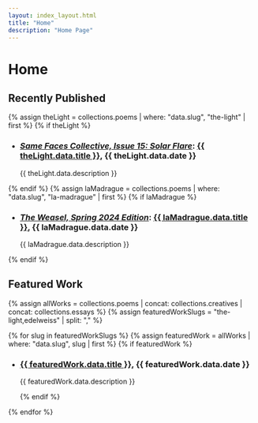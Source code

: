 ```yaml
---
layout: index_layout.html
title: "Home"
description: "Home Page"
---
```

# Home

## Recently Published
{% assign theLight = collections.poems | where: "data.slug", "the-light" | first %}
{% if theLight %}
- <h3><a href="https://www.samefacescollective.com/post/the-light"><i>Same Faces Collective, Issue 15: Solar Flare</i></a>: <a href="{{ theLight.url }}" class="work-title">{{ theLight.data.title }}</a>, {{ theLight.data.date }}</li></h3>
  <p>{{ theLight.data.description }}</p>
{% endif %}
{% assign laMadrague = collections.poems | where: "data.slug", "la-madrague" | first %}
{% if laMadrague %}
- <h3><a href="https://docs.google.com/viewerng/viewer?url=https://files.cargocollective.com/c2088190/SPRING2024_final_digital.pdf"><i>The Weasel, Spring 2024 Edition</i></a>: <a href="{{ laMadrague.url }}" class="work-title">{{ laMadrague.data.title }}</a>, {{ laMadrague.data.date }}</li></h3>
  <p>{{ laMadrague.data.description }}</p>
{% endif %}

## Featured Work
{% assign allWorks = collections.poems | concat: collections.creatives | concat: collections.essays %}
{% assign featuredWorkSlugs = "the-light,edelweiss" | split: "," %}

{% for slug in featuredWorkSlugs %}
  {% assign featuredWork = allWorks | where: "data.slug", slug | first %}
  {% if featuredWork %}
- <h3><a href="{{ featuredWork.url }}" class="work-title">{{ featuredWork.data.title }}</a>, {{ featuredWork.data.date }}</h3>
  <p>{{ featuredWork.data.description }}</p>
  {% endif %}
{% endfor %}